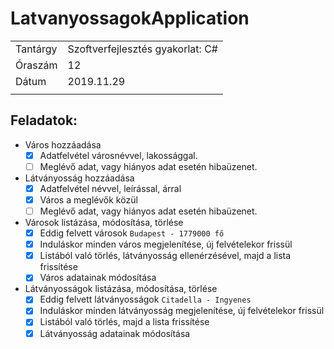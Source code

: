 # LatvanyossagokApplication
|||
|--|--|
|Tantárgy|Szoftverfejlesztés gyakorlat: C#|
|Óraszám|12|
|Dátum|2019.11.29|
|||

## Feladatok:

 - Város hozzáadása
   - [x] Adatfelvétel városnévvel, lakossággal.
   - [ ] Meglévő adat, vagy hiányos adat esetén hibaüzenet.
 - Látványosság hozzáadása
   - [x] Adatfelvétel névvel, leírással, árral
   - [x] Város a meglévők közül
   - [ ] Meglévő adat, vagy hiányos adat esetén hibaüzenet.
- Városok listázása, módosítása, törlése
   - [x] Eddig felvett városok `Budapest - 1779000 fő`
   - [x] Induláskor minden város megjelenítése, új felvételekor frissül
   - [x] Listából való törlés, látványosság ellenérzésével, majd a lista frissítése
   - [x] Város adatainak módosítása
- Látványosságok listázása, módosítása, törlése
  - [x] Eddig felvett látványosságok `Citadella - Ingyenes`
   - [x] Induláskor minden látványosság megjelenítése, új felvételekor frissül
   - [x] Listából való törlés, majd a lista frissítése
   - [x] Látványosság adatainak módosítása

